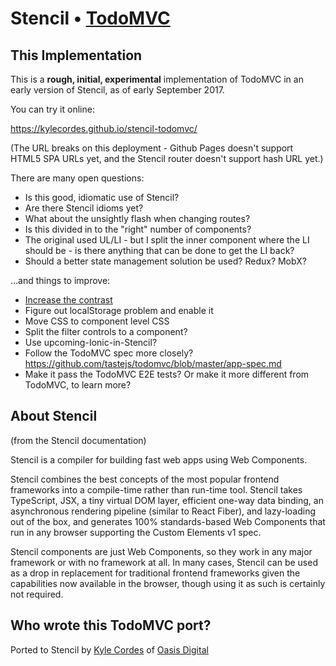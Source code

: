 # Stencil • [TodoMVC](http://todomvc.com)

## This Implementation

This is a **rough, initial, experimental** implementation of TodoMVC in an early
version of Stencil, as of early September 2017.

You can try it online:

<https://kylecordes.github.io/stencil-todomvc/>

(The URL breaks on this deployment - Github Pages doesn't support HTML5 SPA URLs
yet, and the Stencil router doesn't support hash URL yet.)

There are many open questions:

* Is this good, idiomatic use of Stencil?
* Are there Stencil idioms yet?
* What about the unsightly flash when changing routes?
* Is this divided in to the "right" number of components?
* The original used UL/LI - but I split the inner component where the LI should
  be - is there anything that can be done to get the LI back?
* Should a better state management solution be used? Redux? MobX?

...and things to improve:

* [Increase the contrast](http://contrastrebellion.com/)
* Figure out localStorage problem and enable it
* Move CSS to component level CSS
* Split the filter controls to a component?
* Use upcoming-Ionic-in-Stencil?
* Follow the TodoMVC spec more closely? https://github.com/tastejs/todomvc/blob/master/app-spec.md
* Make it pass the TodoMVC E2E tests? Or make it more different from TodoMVC, to learn more?

## About Stencil

(from the Stencil documentation)

Stencil is a compiler for building fast web apps using Web Components.

Stencil combines the best concepts of the most popular frontend frameworks into
a compile-time rather than run-time tool.  Stencil takes TypeScript, JSX, a tiny
virtual DOM layer, efficient one-way data binding, an asynchronous rendering
pipeline (similar to React Fiber), and lazy-loading out of the box, and
generates 100% standards-based Web Components that run in any browser supporting
the Custom Elements v1 spec.

Stencil components are just Web Components, so they work in any major framework
or with no framework at all. In many cases, Stencil can be used as a drop in
replacement for traditional frontend frameworks given the capabilities now
available in the browser, though using it as such is certainly not required.

## Who wrote this TodoMVC port?

Ported to Stencil by [Kyle Cordes](http://kylecordes.com)
of [Oasis Digital](https://oasisdigital.com)
